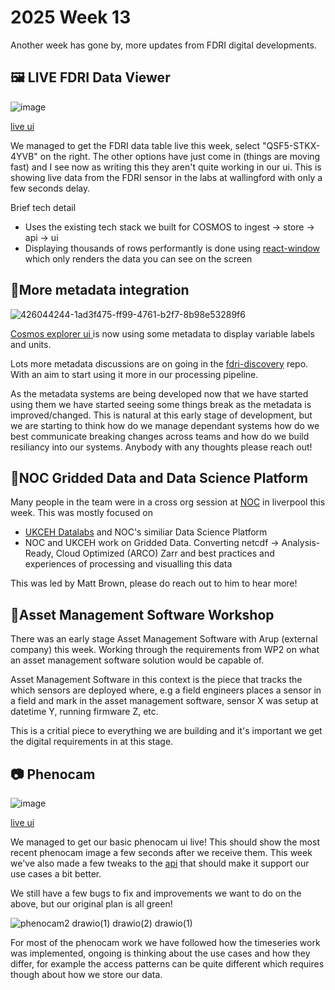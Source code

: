 # 2025 Week 13

Another week has gone by, more updates from FDRI digital developments.


## 🖼️ LIVE FDRI Data Viewer
![image](https://github.com/user-attachments/assets/634c7c69-24fd-45d1-97da-feeacc8dbf65)

[live ui](https://dri-ui.staging.eds.ceh.ac.uk/fdri)

We managed to get the FDRI data table live this week, select "QSF5-STKX-4YVB" on the right. The other options have just come in (things are moving fast)
and I see now as writing this they aren't quite working in our ui. This is showing live data from the FDRI sensor in the labs at wallingford with only a few seconds delay.


Brief tech detail
- Uses the existing tech stack we built for COSMOS to ingest -> store -> api -> ui
- Displaying thousands of rows performantly is done using [react-window](https://www.npmjs.com/package/react-window) which only renders the data you can see on the screen


## 🤘More metadata integration
![426044244-1ad3f475-ff99-4761-b2f7-8b98e53289f6](https://github.com/user-attachments/assets/07cf04a2-a3a2-4953-bfea-fd72659eba26)

[Cosmos explorer ui ](https://dri-ui.staging.eds.ceh.ac.uk/cosmos/sites/ALIC1?view=explore) is now using some metadata to display variable labels and units.

Lots more metadata discussions are on going in the [fdri-discovery](https://github.com/NERC-CEH/fdri-discovery/issues) repo. With an aim to start using it more in our processing pipeline.

As the metadata systems are being developed now that we have started using them we have started seeing some things break as the metadata is improved/changed. This is natural at this early stage of development, but we are starting to think
how do we manage dependant systems how do we best communicate breaking changes across teams and how do we build resiliancy into our systems. Anybody with any thoughts please reach out!

## 🌊NOC Gridded Data and Data Science Platform
Many people in the team were in a cross org session at [NOC](https://noc.ac.uk/) in liverpool this week.
This was mostly focused on
- [UKCEH Datalabs](https://datalab.datalabs.ceh.ac.uk/) and NOC's similiar Data Science Platform
- NOC and UKCEH work on Gridded Data. Converting netcdf -> Analysis-Ready, Cloud Optimized (ARCO) Zarr and best practices and experiences of processing and visualling this data

This was led by Matt Brown, please do reach out to him to hear more!

## 🚛Asset Management Software Workshop
There was an early stage Asset Management Software with Arup (external company) this week. Working through the requirements from WP2 on what an asset management software solution would be capable of.

Asset Management Software in this context is the piece that tracks the which sensors are deployed where,
e.g a field engineers places a sensor in a field and mark in the asset management software, sensor X was setup at datetime Y, running firmware Z, etc.

This is a critial piece to everything we are building and it's important we get the digital requirements in at this stage.

## 📷 Phenocam

![image](https://github.com/user-attachments/assets/65b3fd19-85ef-4fe8-a14d-cf72a7405563)

[live ui](https://dri-ui.staging.eds.ceh.ac.uk/cosmos/phenocam)


We managed to get our basic phenocam ui live! This should show the most recent phenocam image a few seconds after we receive them.
This week we've also made a few tweaks to the [api](https://dri-api.staging.eds.ceh.ac.uk/v1/cosmos/docs#/Phenocam%20Images/get_images_images_get) that should make it support our use cases a bit better. 


We still have a few bugs to fix and improvements we want to do on the above, but our original plan is all green!

![phenocam2 drawio(1) drawio(2) drawio(1)](https://github.com/user-attachments/assets/2deafbe8-5ecb-480e-b760-c1e662ed0807)


For most of the phenocam work we have followed how the timeseries work was implemented, ongoing is thinking about the use cases and how they differ, for example the access patterns can be quite different which requires though about how we store our data.



